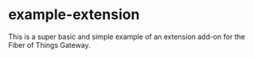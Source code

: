 # example-extension

This is a super basic and simple example of an extension add-on for the
Fiber of Things Gateway.
